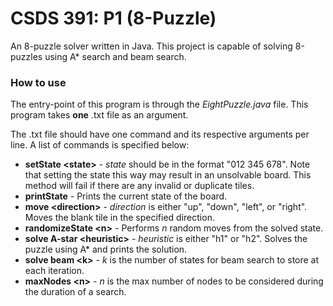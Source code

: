 # CSDS 391: P1 (8-Puzzle)
An 8-puzzle solver written in Java.  This project is capable of solving 8-puzzles using A* search and beam search.

### How to use
The entry-point of this program is through the *EightPuzzle.java* file.  This program takes **one** .txt file as an argument.

The .txt file should have one command and its respective arguments per line. A list of commands is specified below:

- **setState \<state\>** - *state* should be in the format "012 345 678". Note that setting the state this way may result in an unsolvable board. This method will fail if there are any invalid or duplicate tiles.
- **printState** - Prints the current state of the board.
- **move \<direction\>** - *direction* is either "up", "down", "left", or "right". Moves the blank tile in the specified direction.
- **randomizeState \<n\>** - Performs *n* random moves from the solved state.
- **solve A-star \<heuristic\>** - *heuristic* is either "h1" or "h2".  Solves the puzzle using A* and prints the solution.
- **solve beam \<k\>** - *k* is the number of states for beam search to store at each iteration.
- **maxNodes \<n\>** - *n* is the max number of nodes to be considered during the duration of a search.
